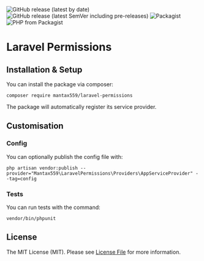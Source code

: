 ![GitHub release (latest by date)](https://img.shields.io/github/v/release/mantax559/laravel-permissions?label=latest&style=flat-square)
![GitHub release (latest SemVer including pre-releases)](https://img.shields.io/github/v/release/mantax559/laravel-permissions?include_prereleases&label=pre-release&style=flat-square)
![Packagist](https://img.shields.io/packagist/l/mantax559/laravel-permissions?style=flat-square)
![PHP from Packagist](https://img.shields.io/packagist/php-v/mantax559/laravel-permissions?style=flat-square)
# Laravel Permissions
## Installation & Setup
You can install the package via composer:

    composer require mantax559/laravel-permissions

The package will automatically register its service provider.

## Customisation

### Config

You can optionally publish the config file with:

    php artisan vendor:publish --provider="Mantax559\LaravelPermissions\Providers\AppServiceProvider" --tag=config

### Tests
You can run tests with the command:

    vendor/bin/phpunit

## License

The MIT License (MIT). Please see [License File](LICENSE) for more information.
